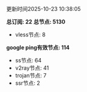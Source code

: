 更新时间2025-10-23 10:38:05

**总订阅: 22**
**总节点: 5130**
- vless节点: 8

**google ping有效节点: 114**
- ss节点: 64
- v2ray节点: 41
- trojan节点: 7
- ssr节点: 2

